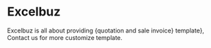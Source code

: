 # Excelbuz
Excelbuz is all about providing {quotation and sale invoice} template}, Contact us for more customize template.
